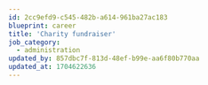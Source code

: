 ```yaml
---
id: 2cc9efd9-c545-482b-a614-961ba27ac183
blueprint: career
title: 'Charity fundraiser'
job_category:
  - administration
updated_by: 857dbc7f-813d-48ef-b99e-aa6f80b770aa
updated_at: 1704622636
---
```

